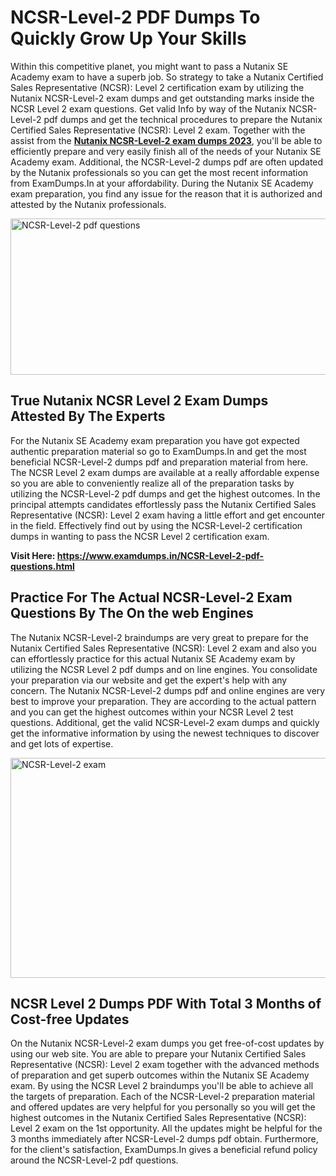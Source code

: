 <h1><strong>NCSR-Level-2 PDF Dumps To Quickly Grow Up Your Skills</strong></h1>
<p>Within this competitive planet, you might want to pass a Nutanix SE Academy exam to have a superb job. So strategy to take a Nutanix Certified Sales Representative (NCSR): Level 2 certification exam by utilizing the Nutanix NCSR-Level-2 exam dumps and get outstanding marks inside the NCSR Level 2 exam questions. Get valid Info by way of the Nutanix NCSR-Level-2 pdf dumps and get the technical procedures to prepare the Nutanix Certified Sales Representative (NCSR): Level 2 exam. Together with the assist from the <strong><a href="https://www.examdumps.in/NCSR-Level-2-pdf-questions.html">Nutanix NCSR-Level-2 exam dumps 2023</a></strong>, you'll be able to efficiently prepare and very easily finish all of the needs of your Nutanix SE Academy exam. Additional, the NCSR-Level-2 dumps pdf are often updated by the Nutanix professionals so you can get the most recent information from ExamDumps.In at your affordability. During the Nutanix SE Academy exam preparation, you find any issue for the reason that it is authorized and attested by the Nutanix professionals.</p>
<p><img src="https://i.ibb.co/zxJwW90/Copy-of-Online-Classes-Twitter-header-post-Made-with-Poster-My-Wall-1.png" alt="NCSR-Level-2 pdf questions" width="750" height="250" /></p>
<h2><strong>True Nutanix NCSR Level 2 Exam Dumps Attested By The Experts</strong></h2>
<p>For the Nutanix SE Academy exam preparation you have got expected authentic preparation material so go to ExamDumps.In and get the most beneficial NCSR-Level-2 dumps pdf and preparation material from here. The NCSR Level 2 exam dumps are available at a really affordable expense so you are able to conveniently realize all of the preparation tasks by utilizing the NCSR-Level-2 pdf dumps and get the highest outcomes. In the principal attempts candidates effortlessly pass the Nutanix Certified Sales Representative (NCSR): Level 2 exam having a little effort and get encounter in the field. Effectively find out by using the NCSR-Level-2 certification dumps in wanting to pass the NCSR Level 2 certification exam.</p>
<p><strong>Visit Here:&nbsp;<a href="https://www.examdumps.in/NCSR-Level-2-pdf-questions.html">https://www.examdumps.in/NCSR-Level-2-pdf-questions.html</a></strong></p>
<h2><strong>Practice For The Actual NCSR-Level-2 Exam Questions By The On the web Engines</strong></h2>
<p>The Nutanix NCSR-Level-2 braindumps are very great to prepare for the Nutanix Certified Sales Representative (NCSR): Level 2 exam and also you can effortlessly practice for this actual Nutanix SE Academy exam by utilizing the NCSR Level 2 pdf dumps and on line engines. You consolidate your preparation via our website and get the expert's help with any concern. The Nutanix NCSR-Level-2 dumps pdf and online engines are very best to improve your preparation. They are according to the actual pattern and you can get the highest outcomes within your NCSR Level 2 test questions. Additional, get the valid NCSR-Level-2 exam dumps and quickly get the informative information by using the newest techniques to discover and get lots of expertise.</p>
<p><a href="https://www.examdumps.in/NCSR-Level-2-pdf-questions.html"><img src="https://i.ibb.co/QkNtdwY/Copy-of-Zoom-Online-Classes-Facebook-Share-Po-Made-with-Poster-My-Wall-1.jpg" alt="NCSR-Level-2 exam" width="670" height="352" /></a></p>
<h2><strong>NCSR Level 2 Dumps PDF With Total 3 Months of Cost-free Updates</strong></h2>
<p>On the Nutanix NCSR-Level-2 exam dumps you get free-of-cost updates by using our web site. You are able to prepare your Nutanix Certified Sales Representative (NCSR): Level 2 exam together with the advanced methods of preparation and get superb outcomes within the Nutanix SE Academy exam. By using the NCSR Level 2 braindumps you'll be able to achieve all the targets of preparation. Each of the NCSR-Level-2 preparation material and offered updates are very helpful for you personally so you will get the highest outcomes in the Nutanix Certified Sales Representative (NCSR): Level 2 exam on the 1st opportunity. All the updates might be helpful for the 3 months immediately after NCSR-Level-2 dumps pdf obtain. Furthermore, for the client's satisfaction, ExamDumps.In gives a beneficial refund policy around the NCSR-Level-2 pdf questions.</p>
